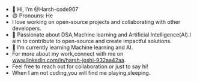 - 👋 Hi, I’m @Harsh-code907
- 😄 Pronouns: He
- I love working on open-source projects and collaborating with other developers.
-  👀 Passionate about DSA,Machine learning and Artificial Intelligence(AI).I aim to contribute to open-source and create impactful solutions.
- 🌱 I’m currently learning Machine learning and AI.
- For more about my work,connect with me on www.linkedin.com/in/harsh-joshi-932aa42aa.
- Feel free to reach out for collaboration or just to say hi!
- When I am not coding,you will find me playing,sleeping.

<!---
Harsh-code907/Harsh-code907 is a ✨ special ✨ repository because its `README.md` (this file) appears on your GitHub profile.
You can click the Preview link to take a look at your changes.
--->
